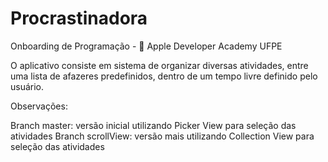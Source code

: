 # Procrastinadora

Onboarding de Programação -  Apple Developer Academy UFPE

O aplicativo consiste em sistema de organizar diversas atividades, entre uma lista de afazeres predefinidos, dentro de um tempo livre definido pelo usuário.

Observações:

Branch master: versão inicial utilizando Picker View para seleção das atividades
Branch scrollView: versão mais utilizando Collection View para seleção das atividades
